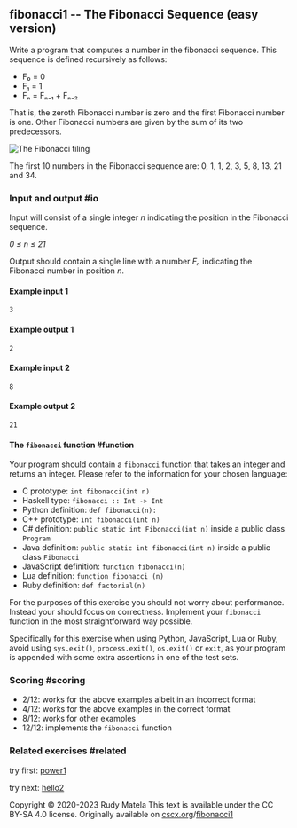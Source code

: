 fibonacci1 -- The Fibonacci Sequence (easy version)
---------------------------------------------------

Write a program that computes a number in the fibonacci sequence.
This sequence is defined recursively as follows:

* F₀ = 0
* F₁ = 1
* Fₙ = Fₙ₋₁ + Fₙ₋₂

That is, the zeroth Fibonacci number is zero and the first Fibonacci number is one.
Other Fibonacci numbers are given by the sum of its two predecessors.

![The Fibonacci tiling](/fibonacci.svg)

The first 10 numbers in the Fibonacci sequence are: 0, 1, 1, 2, 3, 5, 8, 13, 21 and 34.

### Input and output  #io

Input will consist of a single integer _n_
indicating the position in the Fibonacci sequence.

_0 ≤ n ≤ 21_

Output should contain a single line
with a number _Fₙ_
indicating the Fibonacci number in position _n_.

#### Example input 1

	3

#### Example output 1

	2

#### Example input 2

	8

#### Example output 2

	21

#### The `fibonacci` function  #function

Your program should contain a `fibonacci` function
that takes an integer and returns an integer.
Please refer to the information for your chosen language:

* C prototype: `int fibonacci(int n)`
* Haskell type: `fibonacci :: Int -> Int`
* Python definition: `def fibonacci(n):`
* C++ prototype: `int fibonacci(int n)`
* C# definition: `public static int Fibonacci(int n)` inside a public class `Program`
* Java definition: `public static int fibonacci(int n)` inside a public class `Fibonacci`
* JavaScript definition: `function fibonacci(n)`
* Lua definition: `function fibonacci (n)`
* Ruby definition: `def factorial(n)`

For the purposes of this exercise you should not worry about performance.
Instead your should focus on correctness.
Implement your `fibonacci` function in the most straightforward way possible.

Specifically for this exercise when using Python, JavaScript, Lua or Ruby,
avoid using `sys.exit()`, `process.exit()`, `os.exit()` or `exit`,
as your program is appended with some extra assertions in one of the test sets.


### Scoring  #scoring

*  2/12: works for the above examples albeit in an incorrect format
*  4/12: works for the above examples in the correct format
*  8/12: works for other examples
* 12/12: implements the `fibonacci` function


### Related exercises  #related

try first: [power1](/power1)

try next: [hello2](/hello2)


Copyright © 2020-2023  Rudy Matela
This text is available under the CC BY-SA 4.0 license.
Originally available on [cscx.org](https://cscx.org)/[fibonacci1](https://cscx.org/fibonacci1)
